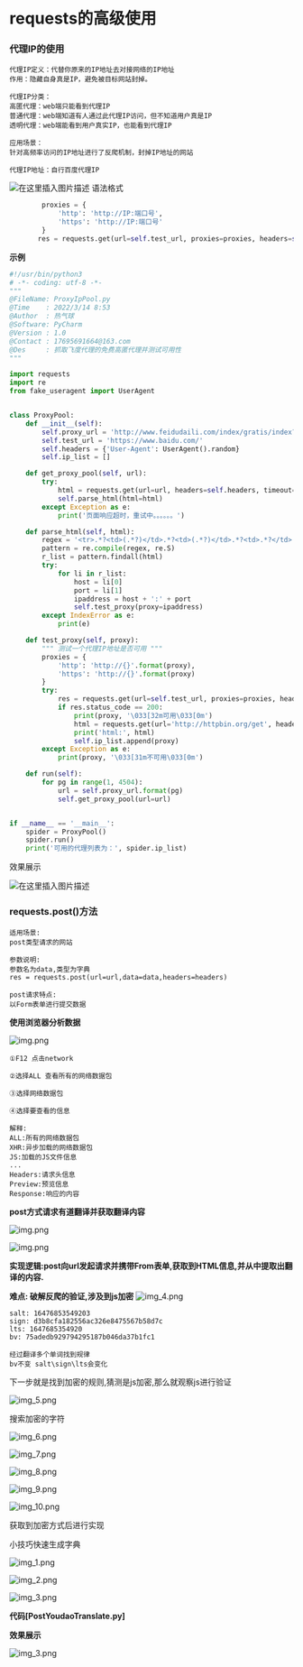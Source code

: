 # requests的高级使用

### 代理IP的使用


```text
代理IP定义：代替你原来的IP地址去对接网络的IP地址
作用：隐藏自身真是IP，避免被目标网站封掉。

代理IP分类：
高匿代理：web端只能看到代理IP
普通代理：web端知道有人通过此代理IP访问，但不知道用户真是IP
透明代理：web端能看到用户真实IP，也能看到代理IP

应用场景：
针对高频率访问的IP地址进行了反爬机制，封掉IP地址的网站

代理IP地址：自行百度代理IP
```

![在这里插入图片描述](https://img-blog.csdnimg.cn/5de762ffd35e4d53ae117b5e4ccdb36c.png?x-oss-process=image/watermark,type_d3F5LXplbmhlaQ,shadow_50,text_Q1NETiBA54Ot5rCU55CD44CB,size_20,color_FFFFFF,t_70,g_se,x_16)
语法格式
```python
        proxies = {
            'http': 'http://IP:端口号',
            'https': 'http://IP:端口号'
        }
       res = requests.get(url=self.test_url, proxies=proxies, headers=self.headers, timeout=2)
```

**示例**
```python
#!/usr/bin/python3
# -*- coding: utf-8 -*-
"""
@FileName: ProxyIpPool.py
@Time    : 2022/3/14 8:53
@Author  : 热气球
@Software: PyCharm
@Version : 1.0
@Contact : 17695691664@163.com
@Des     : 抓取飞度代理的免费高匿代理并测试可用性
"""

import requests
import re
from fake_useragent import UserAgent


class ProxyPool:
    def __init__(self):
        self.proxy_url = 'http://www.feidudaili.com/index/gratis/index?page={}'
        self.test_url = 'https://www.baidu.com/'
        self.headers = {'User-Agent': UserAgent().random}
        self.ip_list = []

    def get_proxy_pool(self, url):
        try:
            html = requests.get(url=url, headers=self.headers, timeout=3).text
            self.parse_html(html=html)
        except Exception as e:
            print('页面响应超时，重试中。。。。。。')

    def parse_html(self, html):
        regex = '<tr>.*?<td>(.*?)</td>.*?<td>(.*?)</td>.*?<td>.*?</td>.*?</td>.*?</tr>'
        pattern = re.compile(regex, re.S)
        r_list = pattern.findall(html)
        try:
            for li in r_list:
                host = li[0]
                port = li[1]
                ipaddress = host + ':' + port
                self.test_proxy(proxy=ipaddress)
        except IndexError as e:
            print(e)

    def test_proxy(self, proxy):
        """ 测试一个代理IP地址是否可用 """
        proxies = {
            'http': 'http://{}'.format(proxy),
            'https': 'http://{}'.format(proxy)
        }
        try:
            res = requests.get(url=self.test_url, proxies=proxies, headers=self.headers, timeout=2)
            if res.status_code == 200:
                print(proxy, '\033[32m可用\033[0m')
                html = requests.get(url='http://httpbin.org/get', headers=self.headers, proxies=proxies, timeout=3).text
                print('html:', html)
                self.ip_list.append(proxy)
        except Exception as e:
            print(proxy, '\033[31m不可用\033[0m')

    def run(self):
        for pg in range(1, 4504):
            url = self.proxy_url.format(pg)
            self.get_proxy_pool(url=url)


if __name__ == '__main__':
    spider = ProxyPool()
    spider.run()
    print('可用的代理列表为：', spider.ip_list)
```

效果展示

![在这里插入图片描述](https://img-blog.csdnimg.cn/389661fd13ce4479a4617c3de1468fd0.png?x-oss-process=image/watermark,type_d3F5LXplbmhlaQ,shadow_50,text_Q1NETiBA54Ot5rCU55CD44CB,size_20,color_FFFFFF,t_70,g_se,x_16)

### requests.post()方法



```text
适用场景:
post类型请求的网站

参数说明:
参数名为data,类型为字典
res = requests.post(url=url,data=data,headers=headers)

post请求特点:
以Form表单进行提交数据
```



**使用浏览器分析数据**

![img.png](../Image/使用浏览器分析数据.png)

```text
①F12 点击network

②选择ALL 查看所有的网络数据包

③选择网络数据包

④选择要查看的信息

解释:
ALL:所有的网络数据包
XHR:异步加载的网络数据包
JS:加载的JS文件信息
...
Headers:请求头信息
Preview:预览信息
Response:响应的内容
```




**post方式请求有道翻译并获取翻译内容**

![img.png](../Image/post有道翻译.png)

![img.png](../Image/post有道翻译From表单.png)

**实现逻辑:post向url发起请求并携带From表单,获取到HTML信息,并从中提取出翻译的内容.**

**难点: 破解反爬的验证,涉及到js加密**
![img_4.png](../Image/img_4.png)

```text
salt: 16476853549203
sign: d3b8cfa182556ac326e8475567b58d7c
lts: 1647685354920
bv: 75adedb929794295187b046da37b1fc1

经过翻译多个单词找到规律
bv不变 salt\sign\lts会变化

```

下一步就是找到加密的规则,猜测是js加密,那么就观察js进行验证

![img_5.png](../Image/img_5.png)

搜索加密的字符

![img_6.png](../Image/img_6.png)

![img_7.png](../Image/img_7.png)

![img_8.png](../Image/img_8.png)

![img_9.png](../Image/img_9.png)

![img_10.png](../Image/img_10.png)

获取到加密方式后进行实现


小技巧快速生成字典

![img_1.png](../Image/img_1.png)

![img_2.png](../Image/img_2.png)

![img_3.png](../Image/img_3.png)


**代码[PostYoudaoTranslate.py]**

**效果展示**

![img_3.png](../Image/img_11.png)





